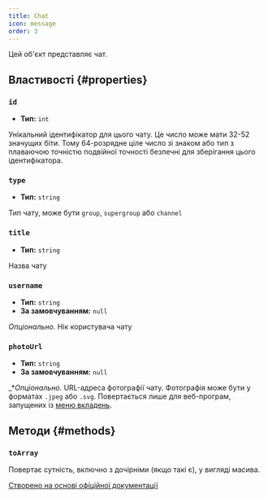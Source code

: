 ```yaml
---
title: Chat
icon: message
order: 3
---
```


Цей об'єкт представляє чат.

## Властивості {#properties}

### `id`

- **Тип:** `int`

Унікальний ідентифікатор для цього чату. Це число може мати 32-52 значущих біти. Тому 64-розрядне ціле число зі знаком або тип з плаваючою точністю подвійної точності безпечні для зберігання цього ідентифікатора.

### `type`

- **Тип:** `string`

Тип чату, може бути `group`, `supergroup` або `channel`

### `title`

- **Тип:** `string`

Назва чату

### `username`

- **Тип:** `string`
- **За замовчуванням:** `null`

_Опціонально._ Нік користувача чату

### `photoUrl`

- **Тип:** `string`
- **За замовчуванням:** `null`

_*_Опціонально._ URL-адреса фотографії чату. Фотографія може бути у форматах `.jpeg` або `.svg`. Повертається лише для веб-програм, запущених із [меню вкладень](https://core.telegram.org/bots/webapps#adding-bots-to-the-attachment-menu).

## Методи {#methods}

### `toArray`

Повертає сутність, включно з дочірніми (якщо такі є), у вигляді масива.

[Створено на основі офіційної документації](https://core.telegram.org/bots/webapps#webappchat)